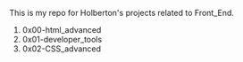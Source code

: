 This is my repo for Holberton's projects related to Front_End.
1. 0x00-html_advanced
2. 0x01-developer_tools
3. 0x02-CSS_advanced
